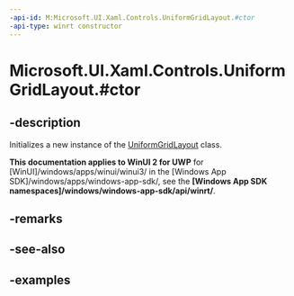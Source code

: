 ```yaml
---
-api-id: M:Microsoft.UI.Xaml.Controls.UniformGridLayout.#ctor
-api-type: winrt constructor
---
```


# Microsoft.UI.Xaml.Controls.UniformGridLayout.#ctor

<!--
public UniformGridLayout ();
-->

## -description

Initializes a new instance of the [UniformGridLayout](uniformgridlayout.md) class.

**This documentation applies to WinUI 2 for UWP** for [WinUI]/windows/apps/winui/winui3/ in the [Windows App SDK]/windows/apps/windows-app-sdk/, see the **[Windows App SDK namespaces]/windows/windows-app-sdk/api/winrt/**.

## -remarks

## -see-also

## -examples


